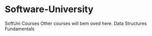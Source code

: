 # Software-University
SoftUni Courses
Other courses will bem oved here.
Data Structures Fundamentals
